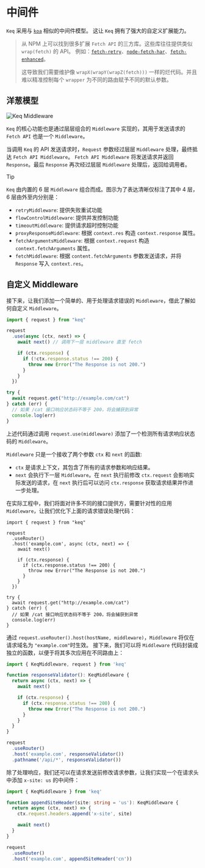 # 中间件

`Keq` 采用与 [`koa`](https://github.com/koajs/koa) 相似的中间件模型。
这让 `Keq` 拥有了强大的自定义扩展能力。

> 从 NPM 上可以找到很多扩展 `Fetch API` 的三方库。这些库往往提供类似 `wrap(fetch)` 的 API。
> 例如：[`fetch-retry`](https://www.npmjs.com/package/fetch-retry)、[`node-fetch-har`](https://www.npmjs.com/package/node-fetch-har)、[`fetch-enhanced`](https://www.npmjs.com/package/fetch-enhanced)。
>
> 这导致我们需要维护像 `wrapX(wrapY(wrapZ(fetch)))` 一样的烂代码。并且难以精准控制每个 `wrapper` 为不同的路由赋予不同的默认参数。

## 洋葱模型

![Keq Middleware](/images/keq_middleware.png)

`Keq` 的核心功能也是通过层层组合的 `Middleware` 实现的，其用于发送请求的 `Fetch API` 也是一个 `Middleware`。

当调用 `Keq` 的 API 发送请求时，`Request` 参数经过层层 `Middleware` 处理，最终抵达 `Fetch API Middleware`。
`Fetch API Middleware` 将发送请求并返回 `Response`。最后 `Response` 再次经过层层 `Middleware` 处理后，返回给调用者。

> [!TIP]
>
> `Keq` 由内置的 6 层 `Middleware` 组合而成。图示为了表达清晰仅标注了其中 4 层，6 层由外至内分别是：
>
> - `retryMiddleware`: 提供失败重试功能
> - `flowControlMiddleware`: 提供并发控制功能
> - `timeoutMiddleware`: 提供请求超时控制功能
> - `proxyResponseMiddleware`: 根据 `context.res` 构造 `context.response` 属性。
> - `fetchArgumentsMiddleware`: 根据 `context.request` 构造 `context.fetchArguments` 属性。
> - `fetchMiddleware`: 根据 `content.fetchArguments` 参数发送请求，并将 `Response` 写入 `context.res`。

## 自定义 Middleware

接下来，让我们添加一个简单的、用于处理请求错误的 `Middleware`，借此了解如何自定义 `Middleware`。

<!-- prettier-ignore -->
```typescript
import { request } from "keq"

request
  .use(async (ctx, next) => {
    await next() // 调用下一层 middleware 直至 fetch

    if (ctx.response) {
      if (!ctx.response.status !== 200) {
        throw new Error("The Response is not 200.")
      }
    }
  })

try {
  await request.get("http://example.com/cat")
} catch (err) {
  // 如果 /cat 接口响应状态码不等于 200，将会捕获到异常
  console.log(err)
}
```

上述代码通过调用 `request.use(middleware)` 添加了一个检测所有请求响应状态码的 `Middleware`。

`Middleware` 只是一个接收了两个参数 `ctx` 和 `next` 的函数:

- `ctx` 是请求上下文，其包含了所有的请求参数和响应结果。
- `next` 会执行下一层 `Middleware`。在 `next` 执行前修改 `ctx.request` 会影响实际发送的请求，在 `next` 执行后可以访问 `ctx.response` 获取请求结果并作进一步处理。

在实际工程中，我们将面对许多不同的接口提供方，需要针对性的应用 `Middleware`，让我们优化下上面的请求错误处理代码：

<!-- prettier-ignore -->
```typescript{4-5}
import { request } from "keq"

request
  .useRouter()
  .host('example.com', async (ctx, next) => {
    await next()

    if (ctx.response) {
      if (ctx.response.status !== 200) {
        throw new Error("The Response is not 200.")
      }
    }
  })

try {
  await request.get("http://example.com/cat")
} catch (err) {
  // 如果 /cat 接口响应状态码不等于 200，将会捕获到异常
  console.log(err)
}
```

通过 `request.useRouter().host(hostName, middleware)`，`Middleware` 将仅在请求域名为 `"example.com"`时生效。
接下来，我们可以将 `Middleware` 代码封装成独立的函数，以便于将其多次应用在不同路由上：

<!-- prettier-ignore -->
```typescript
import { KeqMiddleware, request } from 'keq'

function responseValidator(): KeqMiddleware {
  return async (ctx, next) => {
    await next()

    if (ctx.response) {
      if (ctx.response.status !== 200) {
        throw new Error("The Response is not 200.")
      }
    }
  }
}

request
  .useRouter()
  .host('example.com', responseValidator())
  .pathname('/api/*', responseValidator())
```

除了处理响应，我们还可以在请求发送前修改请求参数，让我们实现一个在请求头中添加 `x-site: us` 的中间件：

<!-- prettier-ignore -->
```typescript
import { KeqMiddleware } from 'keq'

function appendSiteHeader(site: string = 'us'): KeqMiddleware {
  return async (ctx, next) => {
    ctx.request.headers.append('x-site', site)

    await next()
  }
}

request
  .useRouter()
  .host('example.com', appendSiteHeader('cn'))
```
